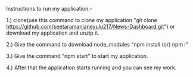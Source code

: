 Instructions to run my application:-

1.) clone(use this command to clone my application "git clone https://github.com/seetaramanjaneyulu217/News-Dashboard.git") or download my application and unzip it.


2.) Give the command to download node_modules "npm install (or) npm i"


3.) Give the command "npm start" to start my application.


4.) After that the application starts running and you can see my work.
